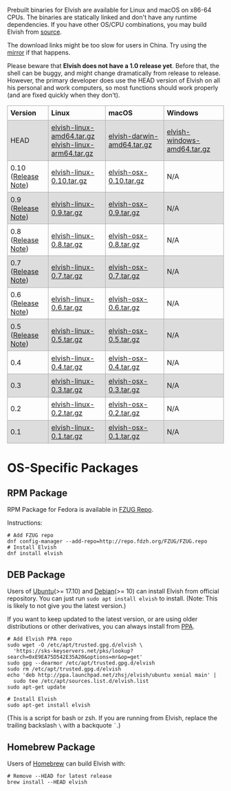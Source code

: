 Prebuilt binaries for Elvish are available for Linux and macOS on x86-64 CPUs.
The binaries are statically linked and don't have any runtime dependencies.
If you have other OS/CPU combinations, you may build Elvish from
[source](https://github.com/elves/elvish).

The download links might be too slow for users in China. Try using the
[mirror](https://mirrors.tuna.tsinghua.edu.cn/elvish) if that happens.

Please beware that **Elvish does not have a 1.0 release yet**. Before that, the
shell can be buggy, and might change dramatically from release to release.
However, the primary developer does use the HEAD version of Elvish on all his
personal and work computers, so most functions should work properly (and are
fixed quickly when they don't).

<style>
  table {
    border-collapse: collpase;
    width: 100%
  }
  td, th {
    border: 1px solid #aaa;
    text-align: left;
    padding: 0.4em;
  }
  tr:nth-child(even) {
    background-color: #ddd;
  }
</style>

<table>
  <tr>
    <th>Version</th>
    <th>Linux</th>
    <th>macOS</th>
    <th>Windows</th>
  </tr>
  <tr>
    <td>HEAD</td>
    <td>
      <a href="https://dl.elvish.io/elvish-linux-amd64.tar.gz">elvish-linux-amd64.tar.gz</a>
      <br>
      <a href="https://dl.elvish.io/elvish-linux-arm64.tar.gz">elvish-linux-arm64.tar.gz</a>
    </td>
    <td>
      <a href="https://dl.elvish.io/elvish-darwin-amd64.tar.gz">elvish-darwin-amd64.tar.gz</a>
    </td>
    <td>
      <a href="https://dl.elvish.io/elvish-windows-amd64.tar.gz">elvish-windows-amd64.tar.gz</a>
    </td>
  </tr>
  <tr>
    <td>0.10 (<a href="/blog/0.10-release-notes.html">Release Note</a>)</td>
    <td><a href="https://dl.elvish.io/elvish-0.10-linux.tar.gz">elvish-linux-0.10.tar.gz</a></td>
    <td><a href="https://dl.elvish.io/elvish-0.10-osx.tar.gz">elvish-osx-0.10.tar.gz</a></td>
    <td>N/A</td>
  </tr>
  <tr>
    <td>0.9 (<a href="/blog/0.9-release-notes.html">Release Note</a>)</td>
    <td><a href="https://dl.elvish.io/elvish-0.9-linux.tar.gz">elvish-linux-0.9.tar.gz</a></td>
    <td><a href="https://dl.elvish.io/elvish-0.9-osx.tar.gz">elvish-osx-0.9.tar.gz</a></td>
    <td>N/A</td>
  </tr>
  <tr>
    <td>0.8 (<a href="https://github.com/elves/elvish/releases/tag/0.8">Release Note</a>)</td>
    <td><a href="https://dl.elvish.io/elvish-0.8-linux.tar.gz">elvish-linux-0.8.tar.gz</a></td>
    <td><a href="https://dl.elvish.io/elvish-0.8-osx.tar.gz">elvish-osx-0.8.tar.gz</a></td>
    <td>N/A</td>
  </tr>
  <tr>
    <td>0.7 (<a href="https://github.com/elves/elvish/releases/tag/0.7">Release Note</a>)</td>
    <td><a href="https://dl.elvish.io/elvish-0.7-linux.tar.gz">elvish-linux-0.7.tar.gz</a></td>
    <td><a href="https://dl.elvish.io/elvish-0.7-osx.tar.gz">elvish-osx-0.7.tar.gz</a></td>
    <td>N/A</td>
  </tr>
  <tr>
    <td>0.6 (<a href="https://github.com/elves/elvish/releases/tag/0.6">Release Note</a>)</td>
    <td><a href="https://dl.elvish.io/elvish-0.6-linux.tar.gz">elvish-linux-0.6.tar.gz</a></td>
    <td><a href="https://dl.elvish.io/elvish-0.6-osx.tar.gz">elvish-osx-0.6.tar.gz</a></td>
    <td>N/A</td>
  </tr>
  <tr>
    <td>0.5 (<a href="https://github.com/elves/elvish/releases/tag/0.5">Release Note</a>)</td>
    <td><a href="https://dl.elvish.io/elvish-0.5-linux.tar.gz">elvish-linux-0.5.tar.gz</a></td>
    <td><a href="https://dl.elvish.io/elvish-0.5-osx.tar.gz">elvish-osx-0.5.tar.gz</a></td>
    <td>N/A</td>
  </tr>
  <tr>
    <td>0.4</td>
    <td><a href="https://dl.elvish.io/elvish-0.4-linux.tar.gz">elvish-linux-0.4.tar.gz</a></td>
    <td><a href="https://dl.elvish.io/elvish-0.4-osx.tar.gz">elvish-osx-0.4.tar.gz</a></td>
    <td>N/A</td>
  </tr>
  <tr>
    <td>0.3</td>
    <td><a href="https://dl.elvish.io/elvish-0.3-linux.tar.gz">elvish-linux-0.3.tar.gz</a></td>
    <td><a href="https://dl.elvish.io/elvish-0.3-osx.tar.gz">elvish-osx-0.3.tar.gz</a></td>
    <td>N/A</td>
  </tr>
  <tr>
    <td>0.2</td>
    <td><a href="https://dl.elvish.io/elvish-0.2-linux.tar.gz">elvish-linux-0.2.tar.gz</a></td>
    <td><a href="https://dl.elvish.io/elvish-0.2-osx.tar.gz">elvish-osx-0.2.tar.gz</a></td>
    <td>N/A</td>
  </tr>
  <tr>
    <td>0.1</td>
    <td><a href="https://dl.elvish.io/elvish-0.1-linux.tar.gz">elvish-linux-0.1.tar.gz</a></td>
    <td><a href="https://dl.elvish.io/elvish-0.1-osx.tar.gz">elvish-osx-0.1.tar.gz</a></td>
    <td>N/A</td>
  </tr>
</table>

# OS-Specific Packages

## RPM Package

RPM Package for Fedora is available in [FZUG Repo](https://github.com/FZUG/repo/wiki/Add-FZUG-Repository).

Instructions:

```elvish
# Add FZUG repo
dnf config-manager --add-repo=http://repo.fdzh.org/FZUG/FZUG.repo
# Install Elvish
dnf install elvish
```

## DEB Package

Users of [Ubuntu](http://packages.ubuntu.com/elvish)(>= 17.10) and
[Debian](https://packages.debian.org/elvish)(>= 10) can install Elvish from
official repository. You can just run `sudo apt install elvish` to install.
(Note: This is likely to not give you the latest version.)

If you want to keep updated to the latest version, or are using older
distributions or other derivatives, you can always install from
[PPA](https://launchpad.net/~zhsj/+archive/ubuntu/elvish).

```elvish
# Add Elvish PPA repo
sudo wget -O /etc/apt/trusted.gpg.d/elvish \
  'https://sks-keyservers.net/pks/lookup?search=0xE9EA75D542E35A20&options=mr&op=get'
sudo gpg --dearmor /etc/apt/trusted.gpg.d/elvish
sudo rm /etc/apt/trusted.gpg.d/elvish
echo 'deb http://ppa.launchpad.net/zhsj/elvish/ubuntu xenial main' |
  sudo tee /etc/apt/sources.list.d/elvish.list
sudo apt-get update

# Install Elvish
sudo apt-get install elvish
```

(This is a script for bash or zsh. If you are running from Elvish, replace the
trailing backslash `\` with a backquote `` ` ``.)

## Homebrew Package

Users of [Homebrew](http://brew.sh) can build Elvish with:

```elvish
# Remove --HEAD for latest release
brew install --HEAD elvish
```
